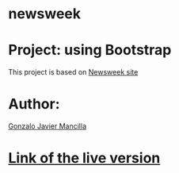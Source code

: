 # newsweek

<h1><b>Project: using Bootstrap</b></h1>
This project is based on <a href="https://www.newsweek.com/">Newsweek site</a> 

<h1><b> Author:</b></h1>
<a href="https://github.com/gonjavi/">Gonzalo Javier Mancilla</a>



<h1><a href="https://raw.githack.com/gonjavi/newsweek/development/index.html">Link of the live version </a></h1> 








